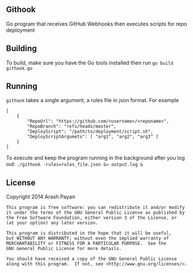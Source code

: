Githook
-------
Go program that receives GitHub Webhooks then executes scripts for repo deployment

Building
--------
To build, make sure you have the Go tools installed then run `go build githook.go`

Running
-------

`githook` takes a single argument, a rules file in json format. For example


    [
        {
            "RepoUrl": "https://github.com/<username>/<reponame>",
            "RepoBranch": "refs/heads/master",
            "DeployScript": "/path/to/deployment/script.sh",
            "DeployScriptArgumets": [ "arg1", "arg2", "arg3" ]
        }
    ]


To execute and keep the program running in the background after you log out:
`./githook -rules=rules_file.json &> output.log &`

License
-------
Copyright 2014 Arash Payan

    This program is free software: you can redistribute it and/or modify
    it under the terms of the GNU General Public License as published by
    the Free Software Foundation, either version 3 of the License, or
    (at your option) any later version.

    This program is distributed in the hope that it will be useful,
    but WITHOUT ANY WARRANTY; without even the implied warranty of
    MERCHANTABILITY or FITNESS FOR A PARTICULAR PURPOSE.  See the
    GNU General Public License for more details.

    You should have received a copy of the GNU General Public License
    along with this program.  If not, see <http://www.gnu.org/licenses/>.
